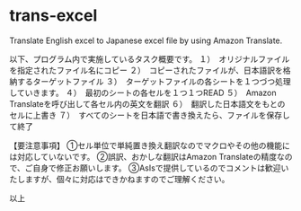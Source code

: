 # trans-excel
Translate English excel to Japanese excel file by using Amazon Translate.

以下、プログラム内で実施しているタスク概要です。
１）　オリジナルファイルを指定されたファイル名にコピー
２）　コピーされたファイルが、日本語訳を格納するターゲットファイル
３）　ターゲットファイルの各シートを１つづつ処理していきます。
４）　最初のシートの各セルを１つ１つREAD
５）　Amazon Translateを呼び出して各セル内の英文を翻訳
６）　翻訳した日本語文をもとのセルに上書き
７）　すべてのシートを日本語で書き換えたら、ファイルを保存して終了

【要注意事項】
①セル単位で単純置き換え翻訳なのでマクロやその他の機能には対応していないです。
②誤訳、おかしな翻訳はAmazon Translateの精度なので、ご自身で修正お願いします。
③AsIsで提供しているのでコメントは歓迎いたしますが、個々に対応はできかねますのでご理解ください。

以上

